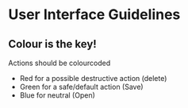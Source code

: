 User Interface Guidelines
=========================

Colour is the key!
------------------
Actions should be colourcoded
* Red for a possible destructive action (delete)
* Green for a safe/default action (Save)
* Blue for neutral (Open)

